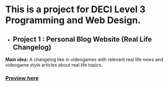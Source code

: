 # This is a project for DECI Level 3 Programming and Web Design.
 
* ## Project 1 : Personal Blog Website (Real Life Changelog)
**Main idea:** A changelog like in videogames with relevant real life news and videogame style articles about real life topics.<br>

### [Preview here](https://mhmdsheref.github.io/ "A link to the Github Pages page")
